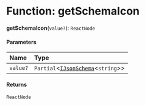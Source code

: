 # Function: getSchemaIcon

**getSchemaIcon**(`value?`): `ReactNode`

#### Parameters

| Name | Type |
| :------ | :------ |
| `value?` | `Partial`<[`IJsonSchema`](/en/auto-docs/form-antd-materials/interfaces/IJsonSchema.md)<`string`>> |

#### Returns

`ReactNode`
